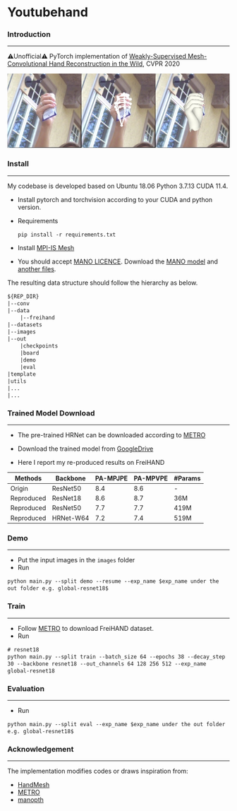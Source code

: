 # Youtubehand

### Introduction

---

⚠Unofficial⚠ PyTorch implementation of [Weakly-Supervised Mesh-Convolutional Hand Reconstruction in the Wild](https://arxiv.org/abs/2004.01946), CVPR 2020

![2154_img](https://raw.githubusercontent.com/EAST-J/pictures/main/img/2154_img.jpg)

### Install

---

My codebase is developed based on Ubuntu 18.06 Python 3.7.13 CUDA 11.4.

- Install pytorch and torchvision according to your CUDA and python version.

- Requirements

  ```
  pip install -r requirements.txt
  ```

- Install [MPI-IS Mesh](https://github.com/MPI-IS/mesh)

- You should accept [MANO LICENCE](https://mano.is.tue.mpg.de/license.html). Download the [MANO model](https://mano.is.tue.mpg.de/) and [another files](https://github.com/SeanChenxy/HandMesh/tree/main/template).

The resulting data structure should follow the hierarchy as below.

```
${REP_DIR}
|--conv
|--data
	|--freihand
|--datasets
|--images
|--out
	|checkpoints
	|board
	|demo
	|eval
|template
|utils
|...
|...
```

### Trained Model Download

---

- The pre-trained HRNet can be downloaded according to [METRO](https://github.com/microsoft/MeshTransformer/blob/main/docs/DOWNLOAD.md)

- Download the trained model from [GoogleDrive](https://drive.google.com/drive/folders/1oE6Dpjc2JljyTMjYtzViYtK8EAjpsEx-?usp=sharing)

- Here I report my re-produced results on FreiHAND

| Methods    | Backbone  | PA-MPJPE | PA-MPVPE | #Params |
| ---------- | --------- | -------- | -------- | ------- |
| Origin     | ResNet50  | 8.4      | 8.6      | -       |
| Reproduced | ResNet18  | 8.6      | 8.7      | 36M     |
| Reproduced | ResNet50  | 7.7      | 7.7      | 419M    |
| Reproduced | HRNet-W64 | 7.2      | 7.4      | 519M    |

### Demo

---

- Put the input images in the `images` folder 
- Run

```
python main.py --split demo --resume --exp_name $exp_name under the out folder e.g. global-resnet18$
```

### Train

---

- Follow [METRO](https://github.com/microsoft/MeshTransformer) to download FreiHAND dataset.
- Run

```
# resnet18
python main.py --split train --batch_size 64 --epochs 38 --decay_step 30 --backbone resnet18 --out_channels 64 128 256 512 --exp_name global-resnet18
```

### Evaluation

---

- Run

```
python main.py --split eval --exp_name $exp_name under the out folder e.g. global-resnet18$
```

### Acknowledgement

---

The implementation modifies codes or draws inspiration from:

- [HandMesh](https://github.com/SeanChenxy/HandMesh)
- [METRO](https://github.com/microsoft/MeshTransformer)
- [manopth](https://github.com/hassony2/manopth)
